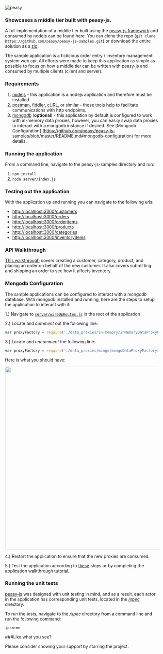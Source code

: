 ![peasy](https://www.dropbox.com/s/2yajr2x9yevvzbm/peasy3.png?dl=0&raw=1)

### Showcases a middle tier built with peasy-js.

A full implementation of a middle tier built using the [peasy-js framework](https://github.com/peasy/peasy-js) and consumed by nodejs can be found here.  You can clone the repo (```git clone https://github.com/peasy/peasy-js-samples.git```) or download the entire solution as a [zip](https://github.com/peasy/peasy-js-samples/archive/master.zip).

The sample application is a ficticious order entry / inventory management system web api.  All efforts were made to keep this application as simple as possible to focus on how a middle tier can be written with peasy-js and consumed by multiple clients (client and server).

### Requirements

1. [nodejs](https://nodejs.org/) - this application is a nodejs application and therefore must be installed.
2. [postman](https://www.getpostman.com/), [fiddler](https://www.telerik.com/download/fiddler), [cURL](https://curl.haxx.se/download.html), or similar - these tools help to facilitate communications with http endpoints.
3. [mongodb](https://www.mongodb.com/) (**optional**) - this application by default is configured to work with in-memory data proxies, however, you can easily swap data proxies to interact with a mongodb instance if desired. See [Mongodb Configuration] (https://github.com/peasy/peasy-js-samples/blob/master/README.md#mongodb-configuration) for more details.

### Running the application

From a command line, navigate to the peasy-js-samples directory and run:

1. ``` npm install ```
2. ```node server/index.js```

### Testing out the application

With the application up and running you can navigate to the following urls:

* [http://localhost:3000/customers](http://localhost:3000/customers)
* [http://localhost:3000/orders](http://localhost:3000/orders)
* [http://localhost:3000/orderitems](http://localhost:3000/orderitems)
* [http://localhost:3000/products](http://localhost:3000/products)
* [http://localhost:3000/categories](http://localhost:3000/categories)
* [http://localhost:3000/inventoryitems](http://localhost:3000/inventoryitems)

### API Walkthrough

[This walkthrough](https://github.com/peasy/peasy-js-samples/wiki/API-Walkthrough) covers creating a customer, category, product, and placing an order on behalf of the new customer.  It also covers submitting and shipping an order to see how it affects inventory.

### Mongodb Configuration

The sample applications can be configured to interact with a mongodb database.  With mongodb installed and running, here are the steps to setup the application to interact with it:

1.) Navigate to [```server/wireUpRoutes.js```](https://github.com/peasy/peasy-js-samples/blob/master/server/wireUpRoutes.js) in the root of the application

2.) Locate and *comment* out the following line: 
```javascript 
var proxyFactory = require('./data_proxies/in-memory/inMemoryDataProxyFactory');
```

3.) Locate and *uncomment* the following line:
```javascript
var proxyFactory = require('./data_proxies/mongo/mongoDataProxyFactory');
```

Here is what you should have:

<img src="https://www.dropbox.com/s/wi7uskhfhnj23xc/Screen%20Shot%202016-08-18%20at%203.05.52%20PM.png?dl=0&raw=1" width=600 />

4.) Restart the application to ensure that the new proxies are consumed.

5.) Test the application according to [these](https://github.com/peasy/peasy-js-samples/blob/master/README.md#testing-out-the-application) steps or by completing the application walkthrough [tutorial](https://github.com/peasy/peasy-js-samples/wiki/Application-Walkthrough).

### Running the unit tests

[peasy-js](https://github.com/peasy/peasy-js) was designed with unit testing in mind, and as a result, each actor in the application has corresponding unit tests, located in the [*/spec*](https://github.com/peasy/peasy-js-samples/tree/master/spec) directory.

To run the tests, navigate to the */spec* directory from a command line and run the following command:

``` jasmine ```

###Like what you see?

Please consider showing your support by starring the project.

